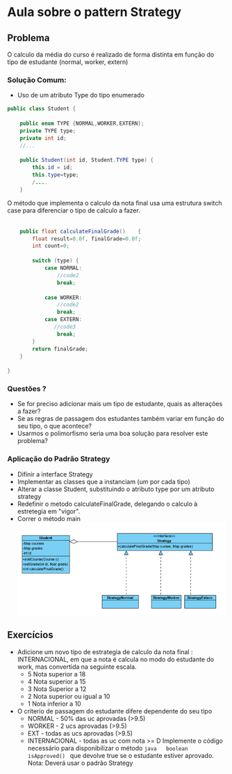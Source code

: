# Aula sobre o pattern Strategy

## Problema
O calculo da média do curso é realizado de forma distinta em função do tipo de estudante (normal, worker, extern)

### Solução Comum:
- Uso de um atributo Type do tipo enumerado
```java
public class Student {

    public enum TYPE {NORMAL,WORKER,EXTERN};
    private TYPE type;
    private int id;
    //...

    public Student(int id, Student.TYPE type) {
        this.id = id;
        this.type=type;
        /....
    }
```
O método que implementa o calculo da nota final usa uma estrutura switch case para diferenciar o tipo de calculo a fazer.
```java

    public float calculateFinalGrade()    {
        float result=0.0f, finalGrade=0.0f;
        int count=0;

        switch (type) {
            case NORMAL:
                //code2              
                break;

            case WORKER:
                //code2
                break;
            case EXTERN:
               //code3
                break;
        }
        return finalGrade;
    }

}
```
### Questões ?
- Se for preciso adicionar mais um tipo de estudante, quais as alterações a fazer?
- Se as regras de passagem dos estudantes também variar em função do seu tipo, o que acontece?
- Usarmos o polimorfismo seria uma boa solução para resolver este problema?

### Aplicação do Padrão Strategy
- Difinir a interface Strategy
- Implementar as classes que a instanciam (um por cada tipo)
- Alterar a classe Student, substituindo o atributo type por um atributo strategy
- Redefinir o metodo calculateFinalGrade, delegando o calculo à estretegia em "vigor".
- Correr o método main 
![strategy](images/UMLStrategy.PNG)

## Exercícios
 - Adicione um novo tipo de estrategia de calculo da nota final  : INTERNACIONAL, em que a nota é calcula no modo do estudante do work, mas convertida na seguinte escala.
    - 5 Nota superior a 18
    - 4 Nota superior a 15
    - 3 Nota Superior a 12
    - 2 Nota superior ou igual a 10
    - 1 Nota inferior a 10
 - O criterio de passagem do estudante difere dependente do seu tipo 
    - NORMAL - 50% das uc aprovadas (>9.5)
    - WORKER - 2 ucs aprovadas (>9.5)
    - EXT - todas as ucs aprovadas (>9.5)
    - INTERNACIONAL - todas as uc com nota >= D
    Implemente o código necessário para disponibilizar o método
    ```java   boolean isApproved() ``` que devolve true se o estudante estiver aprovado.  
    Nota: Deverá usar o padrão Strategy
